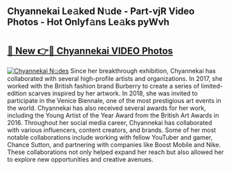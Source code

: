 ## Chyannekai Le𝚊ked N𝚞de - Part-vjR Video Photos - Hot Onlyf𝚊ns Le𝚊ks pyWvh

# <h2><a href="http://ab42269.deff.icu/?id=Chyannekai">🔗 New 👉🔴 Chyannekai VIDEO Photos</a></h2>

[![Chyannekai N𝚞des](https://i.imgur.com/rIISA9y.gif)](http://ab42269.deff.icu/?id=Chyannekai)
Since her breakthrough exhibition, Chyannekai has collaborated with several high-profile artists and organizations. In 2017, she worked with the British fashion brand Burberry to create a series of limited-edition scarves inspired by her artwork. In 2018, she was invited to participate in the Venice Biennale, one of the most prestigious art events in the world. Chyannekai has also received several awards for her work, including the Young Artist of the Year Award from the British Art Awards in 2016. Throughout her social media career, Chyannekai has collaborated with various influencers, content creators, and brands. Some of her most notable collaborations include working with fellow YouTuber and gamer, Chance Sutton, and partnering with companies like Boost Mobile and Nike. These collaborations not only helped expand her reach but also allowed her to explore new opportunities and creative avenues.
